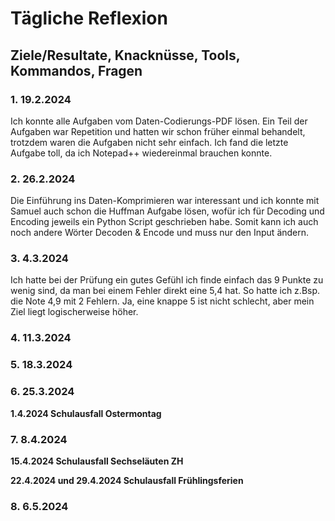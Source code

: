 # Tägliche Reflexion

## Ziele/Resultate, Knacknüsse, Tools, Kommandos, Fragen

### 1. 19.2.2024

Ich konnte alle Aufgaben vom Daten-Codierungs-PDF lösen. Ein Teil der Aufgaben war Repetition und hatten wir schon früher einmal behandelt, trotzdem waren die Aufgaben nicht sehr einfach. Ich fand die letzte Aufgabe toll, da ich Notepad++ wiedereinmal brauchen konnte.

### 2. 26.2.2024

Die Einführung ins Daten-Komprimieren war interessant und ich konnte mit Samuel auch schon die Huffman Aufgabe lösen, wofür ich für Decoding und Encoding jeweils ein Python Script geschrieben habe. Somit kann ich auch noch andere Wörter Decoden & Encode und muss nur den Input ändern.

### 3. 4.3.2024

Ich hatte bei der Prüfung ein gutes Gefühl ich finde einfach das 9 Punkte zu wenig sind, da man bei einem Fehler direkt eine 5,4 hat. So hatte ich z.Bsp. die Note 4,9 mit 2 Fehlern. Ja, eine knappe 5 ist nicht schlecht, aber mein Ziel liegt logischerweise höher.

### 4. 11.3.2024

### 5. 18.3.2024

### 6. 25.3.2024

**1.4.2024 Schulausfall Ostermontag**

### 7. 8.4.2024

**15.4.2024 Schulausfall Sechseläuten ZH**

**22.4.2024 und 29.4.2024  Schulausfall Frühlingsferien**

### 8. 6.5.2024
